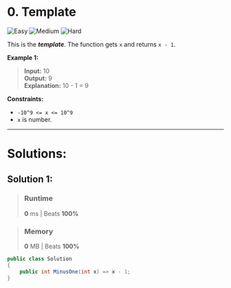 ﻿# 0. Template

![Easy](https://img.shields.io/badge/-Easy-00af9b?style=flat)
![Medium](https://img.shields.io/badge/-Medium-ffb800?style=flat)
![Hard](https://img.shields.io/badge/-Hard-ff2d55?style=flat)


This is the **_template_**.
The function gets `x` and returns `x - 1`.

**Example 1:**

> **Input:** 10 \
> **Output:** 9 \
> **Explanation:** 10 - 1 = 9

**Constraints:**

* `-10^9 <= x <= 10^9`
* `x` is number.

---

# Solutions:
## Solution 1:
> ### Runtime
> **0** ms | Beats **100%**

> ### Memory
> **0** MB | Beats **100%**
```csharp
public class Solution
{
    public int MinusOne(int x) => x - 1;
}
```